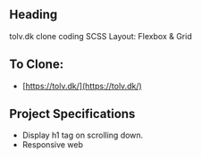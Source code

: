 ## Heading

tolv.dk clone coding
SCSS Layout: Flexbox & Grid

## To Clone:

- [https://tolv.dk/](https://tolv.dk/)

## Project Specifications

- Display h1 tag on scrolling down.
- Responsive web

